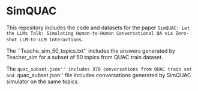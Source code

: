 # SimQUAC

This repository includes the code and datasets for the paper ``SimQUAC: Let the LLMs Talk: Simulating Human-to-Human Conversational QA via Zero-Shot LLM-to-LLM Interactions``. 

The ``Teache_sim_50_topics.txt'' includes the answers generated by Teacher_sim for a subset of 50 topics from QUAC train dataset.

The ``quac_subset.json'' includes 370 conversations from QUAC train set and ``quac_subset.json'' file includes conversations generated by SimQUAC simulator on the same topics. 
